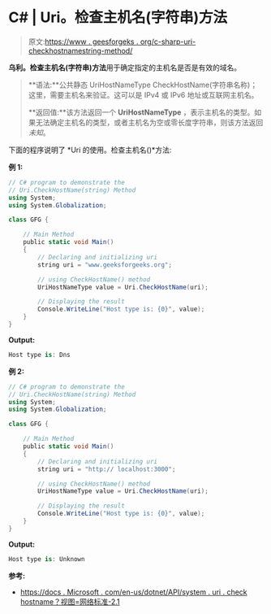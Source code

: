 # C# | Uri。检查主机名(字符串)方法

> 原文:[https://www . geesforgeks . org/c-sharp-uri-checkhostnamestring-method/](https://www.geeksforgeeks.org/c-sharp-uri-checkhostnamestring-method/)

**乌利。检查主机名(字符串)方法**用于确定指定的主机名是否是有效的域名。

> **语法:**公共静态 UriHostNameType CheckHostName(字符串名称)；
> 这里，需要主机名来验证。这可以是 IPv4 或 IPv6 地址或互联网主机名。
> 
> **返回值:**该方法返回一个 **UriHostNameType** ，表示主机名的类型。如果无法确定主机名的类型，或者主机名为空或零长度字符串，则该方法返回*未知*。

下面的程序说明了 *Uri 的使用。检查主机名()*方法:

**例 1:**

```cs
// C# program to demonstrate the
// Uri.CheckHostName(string) Method
using System;
using System.Globalization;

class GFG {

    // Main Method
    public static void Main()
    {
        // Declaring and initializing uri
        string uri = "www.geeksforgeeks.org";

        // using CheckHostName() method
        UriHostNameType value = Uri.CheckHostName(uri);

        // Displaying the result
        Console.WriteLine("Host type is: {0}", value);
    }
}
```

**Output:**

```cs
Host type is: Dns

```

**例 2:**

```cs
// C# program to demonstrate the
// Uri.CheckHostName(string) Method
using System;
using System.Globalization;

class GFG {

    // Main Method
    public static void Main()
    {
        // Declaring and initializing uri
        string uri = "http:// localhost:3000";

        // using CheckHostName() method
        UriHostNameType value = Uri.CheckHostName(uri);

        // Displaying the result
        Console.WriteLine("Host type is: {0}", value);
    }
}
```

**Output:**

```cs
Host type is: Unknown

```

**参考:**

*   [https://docs . Microsoft . com/en-us/dotnet/API/system . uri . check hostname？视图=网络标准-2.1](https://docs.microsoft.com/en-us/dotnet/api/system.uri.checkhostname?view=netstandard-2.1)